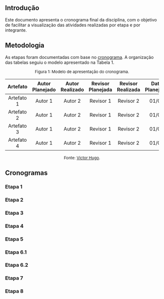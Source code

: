 ## Introdução

Este documento apresenta o cronograma final da disciplina, com o objetivo de facilitar a visualização das atividades realizadas por etapa e por integrante.

## Metodologia

As etapas foram documentadas com base no [cronograma](../planejamento/cronograma.md). A organização das tabelas seguiu o modelo apresentado na Tabela 1.

<center>

<font size="2"><p style="text-align: center">Figura 1: Modelo de apresentação do cronograma.</p></font>

|   Artefato   |   Autor Planejado  |   Autor Realizado  |   Revisor Planejada  |   Revisor Realizada  | Data Planejada | Data Realizada |
| :----------: | :----------------: | :----------------: | :------------------: | :------------------: | :------------: | :------------: |
|  Artefato 1  |      Autor 1       |      Autor 2       |      Revisor 1       |      Revisor 2       |     01/01      |     01/01      |
|  Artefato 2  |      Autor 1       |      Autor 2       |      Revisor 1       |      Revisor 2       |     01/01      |     01/01      |
|  Artefato 3  |      Autor 1       |      Autor 2       |      Revisor 1       |      Revisor 2       |     01/01      |     01/01      |
|  Artefato 4  |      Autor 1       |      Autor 2       |      Revisor 1       |      Revisor 2       |     01/01      |     01/01      |

<font size="2"><p style="text-align: center">Fonte: [Victor Hugo](https://github.com/ViictorHugoo)<a id="anchor_2" href="#FRM2"></a>.</p></font>

</center>

## Cronogramas

### Etapa 1
### Etapa 2
### Etapa 3
### Etapa 4
### Etapa 5
### Etapa 6.1
### Etapa 6.2
### Etapa 7
### Etapa 8